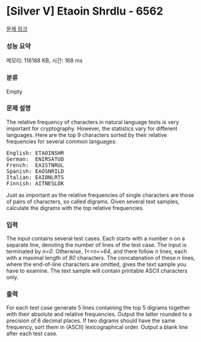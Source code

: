 # [Silver V] Etaoin Shrdlu - 6562 

[문제 링크](https://www.acmicpc.net/problem/6562) 

### 성능 요약

메모리: 116188 KB, 시간: 168 ms

### 분류

Empty

### 문제 설명

<p>The relative frequency of characters in natural language texts is very important for cryptography. However, the statistics vary for different languages. Here are the top 9 characters sorted by their relative frequencies for several common languages:</p>

<pre>English: ETAOINSHR
German:  ENIRSATUD
French:  EAISTNRUL
Spanish: EAOSNRILD
Italian: EAIONLRTS
Finnish: AITNESLOK
</pre>

<p>Just as important as the relative frequencies of single characters are those of pairs of characters, so called digrams. Given several text samples, calculate the digrams with the top relative frequencies.</p>

### 입력 

 <p>The input contains several test cases. Each starts with a number <em>n</em> on a separate line, denoting the number of lines of the test case. The input is terminated by <em>n=0</em>. Otherwise, <em>1<=n<=64</em>, and there follow <em>n</em> lines, each with a maximal length of <em>80</em> characters. The concatenation of these <em>n</em> lines, where the end-of-line characters are omitted, gives the text sample you have to examine. The text sample will contain printable ASCII characters only.</p>

### 출력 

 <p>For each test case generate 5 lines containing the top 5 digrams together with their absolute and relative frequencies. Output the latter rounded to a precision of 6 decimal places. If two digrams should have the same frequency, sort them in (ASCII) lexicographical order. Output a blank line after each test case.</p>

